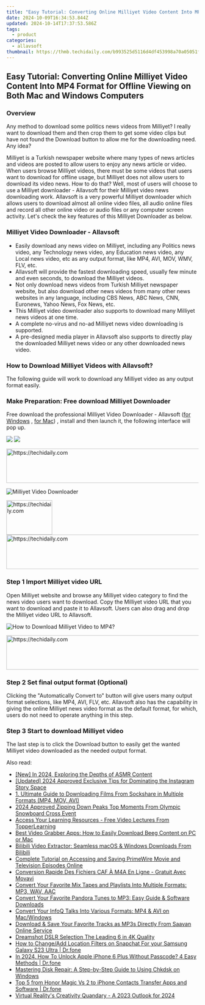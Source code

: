 ```yaml
---
title: "Easy Tutorial: Converting Online Milliyet Video Content Into MP4 Format for Offline Viewing on Both Mac and Windows Computers"
date: 2024-10-09T16:34:53.844Z
updated: 2024-10-14T17:37:53.586Z
tags:
  - product
categories:
  - allavsoft
thumbnail: https://thmb.techidaily.com/b993525d5116d4df453998a70a05051f65231397420add6e99e93d21f420e273.JPG
---
```


## Easy Tutorial: Converting Online Milliyet Video Content Into MP4 Format for Offline Viewing on Both Mac and Windows Computers

### Overview

Any method to download some politics news videos from Milliyet? I really want to download them and then crop them to get some video clips but have not found the Download button to allow me for the downloading need. Any idea?

Milliyet is a Turkish newspaper website where many types of news articles and videos are posted to allow users to enjoy any news article or video. When users browse Milliyet videos, there must be some videos that users want to download for offline usage, but Milliyet does not allow users to download its video news. How to do that? Well, most of users will choose to use a Milliyet downloader - Allavsoft for their Milliyet video news downloading work. Allavsoft is a very powerful Milliyet downloader which allows users to download almost all online video files, all audio online files and record all other online video or audio files or any computer screen activity. Let's check the key features of this Milliyet Downloader as below.

### Milliyet Video Downloader - Allavsoft

* Easily download any news video on Milliyet, including any Politics news video, any Technology news video, any Education news video, any Local news video, etc as any output format, like MP4, AVI, MOV, WMV, FLV, etc.
* Allavsoft will provide the fastest downloading speed, usually few minute and even seconds, to download the Milliyet videos.
* Not only download news videos from Turkish Milliyet newspaper website, but also download other news videos from many other news websites in any language, including CBS News, ABC News, CNN, Euronews, Yahoo News, Fox News, etc.
* This Milliyet video downloader also supports to download many Milliyet news videos at one time.
* A complete no-virus and no-ad Milliyet news video downloading is supported.
* A pre-designed media player in Allavsoft also supports to directly play the downloaded Milliyet news video or any other downloaded news video.

### How to Download Milliyet Videos with Allavsoft?

The following guide will work to download any Milliyet video as any output format easily.

### Make Preparation: Free download Milliyet Downloader

Free download the professional Milliyet Video Downloader - Allavsoft ([for Windows](https://tools.techidaily.com/allavsoft/products/) , [for Mac](https://tools.techidaily.com/allavsoft/products/)) , install and then launch it, the following interface will pop up.

[![](https://www.allavsoft.com/how-to/../images/how-to/free-download-win.jpg)](https://tools.techidaily.com/allavsoft/products/) [![](https://www.allavsoft.com/how-to/../images/how-to/free-download-mac.jpg)](https://tools.techidaily.com/allavsoft/products/)

<!-- affiliate ads begin -->
<a href="https://aidotcom.pxf.io/c/5597632/2134500/19576" target="_top" id="2134500">
  <img src="//a.impactradius-go.com/display-ad/19576-2134500" border="0" alt="https://techidaily.com" width="600" height="90"/>
</a>
<img height="0" width="0" src="https://aidotcom.pxf.io/i/5597632/2134500/19576" style="position:absolute;visibility:hidden;" border="0" />
<!-- affiliate ads end -->

![Milliyet Video Downloader](https://www.allavsoft.com/how-to/../images/allavsoft/screen-shot-600.jpg)

<!-- affiliate ads begin -->
<a href="https://bluettide.pxf.io/c/5597632/2141684/17092" target="_top" id="2141684">
  <img src="//a.impactradius-go.com/display-ad/17092-2141684" border="0" alt="https://techidaily.com" width="120" height="90"/>
</a>
<img height="0" width="0" src="https://bluettide.pxf.io/i/5597632/2141684/17092" style="position:absolute;visibility:hidden;" border="0" />
<!-- affiliate ads end -->

<!-- affiliate ads begin -->
<a href="https://ephamedtechinc.pxf.io/c/5597632/2137210/26400" target="_top" id="2137210">
  <img src="//a.impactradius-go.com/display-ad/26400-2137210" border="0" alt="https://techidaily.com" width="728" height="90"/>
</a>
<img height="0" width="0" src="https://ephamedtechinc.pxf.io/i/5597632/2137210/26400" style="position:absolute;visibility:hidden;" border="0" />
<!-- affiliate ads end -->

### Step 1 Import Milliyet video URL

Open Milliyet website and browse any Milliyet video category to find the news video users want to download. Copy the Milliyet video URL that you want to download and paste it to Allavsoft. Users can also drag and drop the Milliyet video URL to Allavsoft.

![How to Download Milliyet Video to MP4?](https://www.allavsoft.com/how-to/../images/how-to/download-rtmp-video/download-rtmp-video.jpg)

<!-- affiliate ads begin -->
<a href="https://appsumo.8odi.net/c/5597632/2151870/7443" target="_top" id="2151870">
  <img src="//a.impactradius-go.com/display-ad/7443-2151870" border="0" alt="https://techidaily.com" width="728" height="90"/>
</a>
<img height="0" width="0" src="https://appsumo.8odi.net/i/5597632/2151870/7443" style="position:absolute;visibility:hidden;" border="0" />
<!-- affiliate ads end -->

### Step 2 Set final output format (Optional)

Clicking the "Automatically Convert to" button will give users many output format selections, like MP4, AVI, FLV, etc. Allavsoft also has the capability in giving the online Milliyet news video format as the default format, for which, users do not need to operate anything in this step.

### Step 3 Start to download Milliyet video

The last step is to click the Download button to easily get the wanted Milliyet video downloaded as the needed output format.

<ins class="adsbygoogle"
     style="display:block"
     data-ad-format="autorelaxed"
     data-ad-client="ca-pub-7571918770474297"
     data-ad-slot="1223367746"></ins>

<ins class="adsbygoogle"
     style="display:block"
     data-ad-client="ca-pub-7571918770474297"
     data-ad-slot="8358498916"
     data-ad-format="auto"
     data-full-width-responsive="true"></ins>

<span class="atpl-alsoreadstyle">Also read:</span>
<div><ul>
<li><a href="https://youtube-web.techidaily.com/n-2024-exploring-the-depths-of-asmr-content/"><u>[New] In 2024, Exploring the Depths of ASMR Content</u></a></li>
<li><a href="https://instagram-videos.techidaily.com/updated-2024-approved-exclusive-tips-for-dominating-the-instagram-story-space/"><u>[Updated] 2024 Approved Exclusive Tips for Dominating the Instagram Story Space</u></a></li>
<li><a href="https://win-deluxe.techidaily.com/1-ultimate-guide-to-downloading-films-from-sockshare-in-multiple-formats-mp4-mov-avi/"><u>1. Ultimate Guide to Downloading Films From Sockshare in Multiple Formats (MP4, MOV, AVI)</u></a></li>
<li><a href="https://fox-blue.techidaily.com/2024-approved-zipping-down-peaks-top-moments-from-olympic-snowboard-cross-event/"><u>2024 Approved Zipping Down Peaks Top Moments From Olympic Snowboard Cross Event</u></a></li>
<li><a href="https://win-deluxe.techidaily.com/access-your-learning-resources-free-video-lectures-from-topperlearning/"><u>Access Your Learning Resources - Free Video Lectures From TopperLearning</u></a></li>
<li><a href="https://win-deluxe.techidaily.com/best-video-grabber-apps-how-to-easily-download-beeg-content-on-pc-or-mac/"><u>Best Video Grabber Apps: How to Easily Download Beeg Content on PC or Mac</u></a></li>
<li><a href="https://win-deluxe.techidaily.com/bilibili-video-extractor-seamless-macos-and-windows-downloads-from-bilibili/"><u>Bilibili Video Extractor: Seamless macOS & Windows Downloads From Bilibili</u></a></li>
<li><a href="https://win-deluxe.techidaily.com/complete-tutorial-on-accessing-and-saving-primewire-movie-and-television-episodes-online/"><u>Complete Tutorial on Accessing and Saving PrimeWire Movie and Television Episodes Online</u></a></li>
<li><a href="https://some-knowledge.techidaily.com/conversion-rapide-des-fichiers-caf-a-m4a-en-ligne-gratuit-avec-movavi/"><u>Conversion Rapide Des Fichiers CAF À M4A En Ligne - Gratuit Avec Movavi</u></a></li>
<li><a href="https://win-deluxe.techidaily.com/convert-your-favorite-mix-tapes-and-playlists-into-multiple-formats-mp3-wav-aac/"><u>Convert Your Favorite Mix Tapes and Playlists Into Multiple Formats: MP3, WAV, AAC</u></a></li>
<li><a href="https://win-deluxe.techidaily.com/convert-your-favorite-pandora-tunes-to-mp3-easy-guide-and-software-downloads/"><u>Convert Your Favorite Pandora Tunes to MP3: Easy Guide & Software Downloads</u></a></li>
<li><a href="https://win-deluxe.techidaily.com/convert-your-infoq-talks-into-various-formats-mp4-and-avi-on-macwindows/"><u>Convert Your InfoQ Talks Into Various Formats: MP4 & AVI on Mac/Windows</u></a></li>
<li><a href="https://win-deluxe.techidaily.com/download-and-save-your-favorite-tracks-as-mp3s-directly-from-saavan-online-service/"><u>Download & Save Your Favorite Tracks as MP3s Directly From Saavan Online Service</u></a></li>
<li><a href="https://extra-lessons.techidaily.com/dreamshot-dslr-selection-the-leading-6-in-4k-quality/"><u>Dreamshot DSLR Selection The Leading 6 in 4K Quality</u></a></li>
<li><a href="https://location-social.techidaily.com/how-to-changeadd-location-filters-on-snapchat-for-your-samsung-galaxy-s23-ultra-drfone-by-drfone-virtual-android/"><u>How to Change/Add Location Filters on Snapchat For your Samsung Galaxy S23 Ultra | Dr.fone</u></a></li>
<li><a href="https://iphone-unlock.techidaily.com/in-2024-how-to-unlock-apple-iphone-6-plus-without-passcode-4-easy-methods-drfone-by-drfone-ios/"><u>In 2024, How To Unlock Apple iPhone 6 Plus Without Passcode? 4 Easy Methods | Dr.fone</u></a></li>
<li><a href="https://techtrends.techidaily.com/mastering-disk-repair-a-step-by-step-guide-to-using-chkdsk-on-windows/"><u>Mastering Disk Repair: A Step-by-Step Guide to Using Chkdsk on Windows</u></a></li>
<li><a href="https://android-transfer.techidaily.com/top-5-from-honor-magic-vs-2-to-iphone-contacts-transfer-apps-and-software-drfone-by-drfone-transfer-from-android-transfer-from-android/"><u>Top 5 from Honor Magic Vs 2 to iPhone Contacts Transfer Apps and Software | Dr.fone</u></a></li>
<li><a href="https://fox-cloud.techidaily.com/virtual-realitys-creativity-quandary-a-2023-outlook-for-2024/"><u>Virtual Reality's Creativity Quandary - A 2023 Outlook for 2024</u></a></li>
</ul></div>

